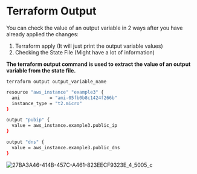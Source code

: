 # Terraform Output

You can check the value of an output variable in 2 ways after you have already applied the changes:
1. Terraform apply (It will just print the output variable values)
2. Checking the State File (Might have a lot of information)

**The terraform output command is used to extract the value of an output variable from the state file.**

`terraform output output_variable_name`

```sh
resource "aws_instance" "example3" {
  ami           = "ami-05fb0b8c1424f266b"
  instance_type = "t2.micro"
}

output "pubip" {
  value = aws_instance.example3.public_ip
}

output "dns" {
  value = aws_instance.example3.public_dns
}
```

![27BA3A46-414B-457C-A461-823EECF9323E_4_5005_c](https://github.com/begh-azka/terraform_aws/assets/97597065/e8032699-31f9-4d47-928d-7e098a685dd2)
